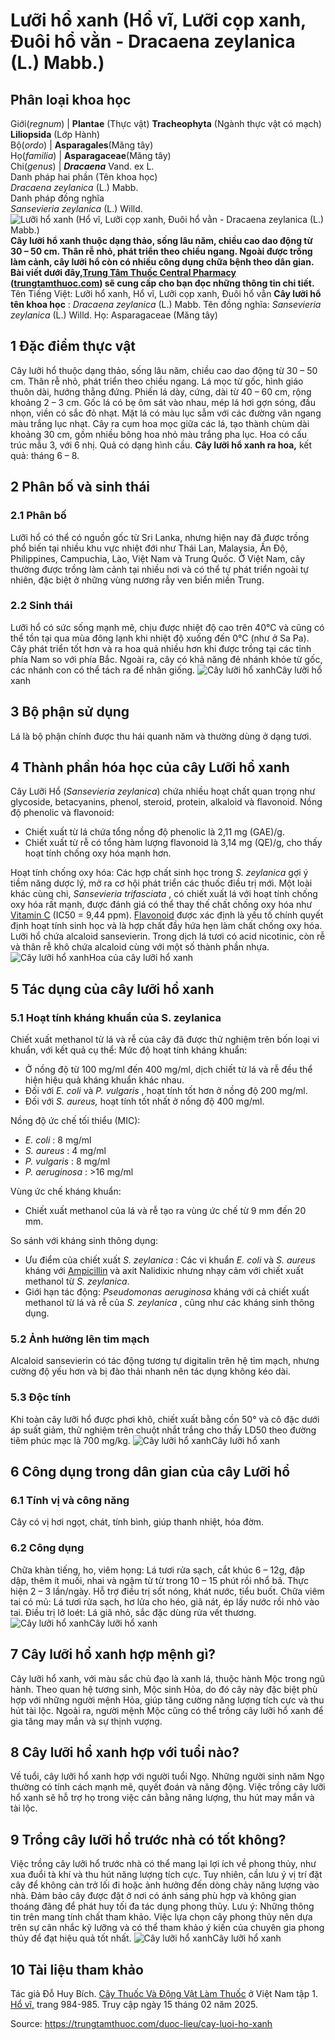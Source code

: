 # Lưỡi hổ xanh (Hổ vĩ, Lưỡi cọp xanh, Đuôi hổ vằn - Dracaena zeylanica (L.) Mabb.)

Phân loại khoa học  
---  
Giới(_regnum_) |  **Plantae** (Thực vật) **Tracheophyta** (Ngành thực vật có mạch) **Liliopsida** (Lớp Hành)  
Bộ(_ordo_) | **Asparagales**(Măng tây)  
Họ(_familia_) | **Asparagaceae**(Măng tây)  
Chi(_genus_) | _**Dracaena**_ Vand. ex L.  
Danh pháp hai phần (Tên khoa học)  
_Dracaena zeylanica_ (L.) Mabb.  
Danh pháp đồng nghĩa  
_Sansevieria zeylanica_ (L.) Willd.  
![Lưỡi hổ xanh \(Hổ vĩ, Lưỡi cọp xanh, Đuôi hổ vằn - Dracaena zeylanica \(L.\) Mabb.\)](https://trungtamthuoc.com/images/others/cay-luoi-ho-1-6504.jpg)
**Cây lưỡi hổ xanh thuộc dạng thảo, sống lâu năm, chiều cao dao động từ 30 – 50 cm. Thân rễ nhỏ, phát triển theo chiều ngang. Ngoài được trồng làm cảnh, cây lưỡi hổ còn có nhiều công dụng chữa bệnh theo dân gian. Bài viết dưới đây,[Trung Tâm Thuốc Central Pharmacy](https://trungtamthuoc.com/ "Trung Tâm Thuốc Central Pharmacy") ([trungtamthuoc.com](https://trungtamthuoc.com/ "trungtamthuoc.com")) sẽ cung cấp cho bạn đọc những thông tin chi tiết.**
Tên Tiếng Việt: Lưỡi hổ xanh, Hổ vĩ, Lưỡi cọp xanh, Đuôi hổ vằn
**Cây lưỡi hổ tên khoa học** : _Dracaena zeylanica_ (L.) Mabb.
Tên đồng nghĩa: _Sansevieria zeylanica_ (L.) Willd.
Họ: Asparagaceae (Măng tây)
##  1 Đặc điểm thực vật
Cây lưỡi hổ thuộc dạng thảo, sống lâu năm, chiều cao dao động từ 30 – 50 cm. Thân rễ nhỏ, phát triển theo chiều ngang. Lá mọc từ gốc, hình giáo thuôn dài, hướng thẳng đứng. Phiến lá dày, cứng, dài từ 40 – 60 cm, rộng khoảng 2 – 3 cm. Gốc lá có bẹ ôm sát vào nhau, mép lá hơi gợn sóng, đầu nhọn, viền có sắc đỏ nhạt. Mặt lá có màu lục sẫm với các đường vân ngang màu trắng lục nhạt.
Cây ra cụm hoa mọc giữa các lá, tạo thành chùm dài khoảng 30 cm, gồm nhiều bông hoa nhỏ màu trắng pha lục. Hoa có cấu trúc mẫu 3, với 6 nhị. Quả có dạng hình cầu.
**Cây lưỡi hổ xanh ra hoa,** kết quả: tháng 6 – 8.
##  2 Phân bố và sinh thái
### 2.1 Phân bố
Lưỡi hổ có thể có nguồn gốc từ Sri Lanka, nhưng hiện nay đã được trồng phổ biến tại nhiều khu vực nhiệt đới như Thái Lan, Malaysia, Ấn Độ, Philippines, Campuchia, Lào, Việt Nam và Trung Quốc. Ở Việt Nam, cây thường được trồng làm cảnh tại nhiều nơi và có thể tự phát triển ngoài tự nhiên, đặc biệt ở những vùng nương rẫy ven biển miền Trung.
### 2.2 Sinh thái
Lưỡi hổ có sức sống mạnh mẽ, chịu được nhiệt độ cao trên 40°C và cũng có thể tồn tại qua mùa đông lạnh khi nhiệt độ xuống đến 0°C (như ở Sa Pa). Cây phát triển tốt hơn và ra hoa quả nhiều hơn khi được trồng tại các tỉnh phía Nam so với phía Bắc. Ngoài ra, cây có khả năng đẻ nhánh khỏe từ gốc, các nhánh con có thể tách ra để nhân giống.
![Cây lưỡi hổ xanh](https://trungtamthuoc.com/images/item/cay-luoi-ho-2.jpg)Cây lưỡi hổ xanh
##  3 Bộ phận sử dụng
Lá là bộ phận chính được thu hái quanh năm và thường dùng ở dạng tươi.
##  4 Thành phần hóa học của cây Lưỡi hổ xanh
Cây Lưỡi Hổ (_Sansevieria zeylanica_) chứa nhiều hoạt chất quan trọng như glycoside, betacyanins, phenol, steroid, protein, alkaloid và flavonoid.
Nồng độ phenolic và flavonoid:
  * Chiết xuất từ lá chứa tổng nồng độ phenolic là 2,11 mg (GAE)/g.
  * Chiết xuất từ rễ có tổng hàm lượng flavonoid là 3,14 mg (QE)/g, cho thấy hoạt tính chống oxy hóa mạnh hơn.


Hoạt tính chống oxy hóa:
Các hợp chất sinh học trong _S. zeylanica_ gợi ý tiềm năng dược lý, mở ra cơ hội phát triển các thuốc điều trị mới.
Một loài khác cùng chi, _Sansevieria trifasciata_ , có chiết xuất lá với hoạt tính chống oxy hóa rất mạnh, được đánh giá có thể thay thế chất chống oxy hóa như [Vitamin C](https://trungtamthuoc.com/hoat-chat/vitamin-c "Vitamin C") (IC50 = 9,44 ppm).
[Flavonoid](https://trungtamthuoc.com/hoat-chat/flavonoid "Flavonoid") được xác định là yếu tố chính quyết định hoạt tính sinh học và là hợp chất đầy hứa hẹn làm chất chống oxy hóa.
Lưỡi hổ chứa alcaloid sansevierin. Trong dịch lá tươi có acid nicotinic, còn rễ và thân rễ khô chứa alcaloid cùng với một số thành phần nhựa.
![Cây lưỡi hổ xanh](https://trungtamthuoc.com/images/item/cay-luoi-ho-3.jpg)Hoa của cây lưỡi hổ xanh
##  5 Tác dụng của cây lưỡi hổ xanh
### 5.1 Hoạt tính kháng khuẩn của S. zeylanica
Chiết xuất methanol từ lá và rễ của cây đã được thử nghiệm trên bốn loại vi khuẩn, với kết quả cụ thể:
Mức độ hoạt tính kháng khuẩn:
  * Ở nồng độ từ 100 mg/ml đến 400 mg/ml, dịch chiết từ lá và rễ đều thể hiện hiệu quả kháng khuẩn khác nhau.
  * Đối với _E. coli_ và _P. vulgaris_ , hoạt tính tốt hơn ở nồng độ 200 mg/ml.
  * Đối với _S. aureus,_ hoạt tính tốt nhất ở nồng độ 400 mg/ml.


Nồng độ ức chế tối thiểu (MIC):
  * _E. coli_ : 8 mg/ml
  * _S. aureus_ : 4 mg/ml
  * _P. vulgaris_ : 8 mg/ml
  * _P. aeruginosa_ : >16 mg/ml


Vùng ức chế kháng khuẩn:
  * Chiết xuất methanol của lá và rễ tạo ra vùng ức chế từ 9 mm đến 20 mm.


So sánh với kháng sinh thông dụng:
  * Ưu điểm của chiết xuất _S. zeylanica_ : Các vi khuẩn _E. coli_ và _S. aureus_ kháng với [Ampicillin](https://trungtamthuoc.com/hoat-chat/ampicilin "Ampicillin") và axit Nalidixic nhưng nhạy cảm với chiết xuất methanol từ _S. zeylanica_.
  * Giới hạn tác động: _Pseudomonas aeruginosa_ kháng với cả chiết xuất methanol từ lá và rễ của _S. zeylanica_ , cũng như các kháng sinh thông dụng.


### 5.2 Ảnh hưởng lên tim mạch 
Alcaloid sansevierin có tác động tương tự digitalin trên hệ tim mạch, nhưng cường độ yếu hơn và bị đào thải nhanh nên tác dụng không kéo dài.
### 5.3 Độc tính
Khi toàn cây lưỡi hổ được phơi khô, chiết xuất bằng cồn 50° và cô đặc dưới áp suất giảm, thử nghiệm trên chuột nhắt trắng cho thấy LD50 theo đường tiêm phúc mạc là 700 mg/kg.
![Cây lưỡi hổ xanh](https://trungtamthuoc.com/images/item/cay-luoi-ho-5.jpg)Cây lưỡi hổ xanh
##  6 Công dụng trong dân gian của cây Lưỡi hổ
### 6.1 Tính vị và công năng
Cây có vị hơi ngọt, chát, tính bình, giúp thanh nhiệt, hóa đờm.
### 6.2 Công dụng
Chữa khàn tiếng, ho, viêm họng: Lá tươi rửa sạch, cắt khúc 6 – 12g, đập dập, thêm ít muối, nhai và ngậm từ từ trong 10 – 15 phút rồi nhổ bã. Thực hiện 2 – 3 lần/ngày.
Hỗ trợ điều trị sốt nóng, khát nước, tiểu buốt.
Chữa viêm tai có mủ: Lá tươi rửa sạch, hơ lửa cho héo, giã nát, ép lấy nước rồi nhỏ vào tai.
Điều trị lở loét: Lá giã nhỏ, sắc đặc dùng rửa vết thương.
![Cây lưỡi hổ xanh](https://trungtamthuoc.com/images/item/cay-luoi-ho-6.jpg)Cây lưỡi hổ xanh
##  7 Cây lưỡi hổ xanh hợp mệnh gì?
Cây lưỡi hổ xanh, với màu sắc chủ đạo là xanh lá, thuộc hành Mộc trong ngũ hành. Theo quan hệ tương sinh, Mộc sinh Hỏa, do đó cây này đặc biệt phù hợp với những người mệnh Hỏa, giúp tăng cường năng lượng tích cực và thu hút tài lộc. Ngoài ra, người mệnh Mộc cũng có thể trồng cây lưỡi hổ xanh để gia tăng may mắn và sự thịnh vượng.
##  8 Cây lưỡi hổ xanh hợp với tuổi nào?
Về tuổi, cây lưỡi hổ xanh hợp với người tuổi Ngọ. Những người sinh năm Ngọ thường có tính cách mạnh mẽ, quyết đoán và năng động. Việc trồng cây lưỡi hổ xanh sẽ hỗ trợ họ trong việc cân bằng năng lượng, thu hút may mắn và tài lộc.
##  9 Trồng cây lưỡi hổ trước nhà có tốt không?
Việc trồng cây lưỡi hổ trước nhà có thể mang lại lợi ích về phong thủy, như xua đuổi tà khí và thu hút năng lượng tích cực. Tuy nhiên, cần lưu ý vị trí đặt cây để không cản trở lối đi hoặc ảnh hưởng đến dòng chảy năng lượng vào nhà. Đảm bảo cây được đặt ở nơi có ánh sáng phù hợp và không gian thoáng đãng để phát huy tối đa tác dụng phong thủy.
Lưu ý: Những thông tin trên mang tính chất tham khảo. Việc lựa chọn cây phong thủy nên dựa trên sự cân nhắc kỹ lưỡng và có thể tham khảo ý kiến của chuyên gia phong thủy để đạt hiệu quả tốt nhất.
![Cây lưỡi hổ xanh](https://trungtamthuoc.com/images/item/cay-luoi-ho-7.jpg)Cây lưỡi hổ xanh
##  10 Tài liệu tham khảo
Tác giả Đỗ Huy Bích. [Cây Thuốc Và Động Vật Làm Thuốc](https://trungtamthuoc.com/bai-viet/doc-online-va-tai-mien-phi-pdf-sach-cay-thuoc-va-dong-vat-lam-thuoc-o-viet-nam "Cây Thuốc Và Động Vật Làm Thuốc") ở Việt Nam tập 1. [Hổ vĩ,](https://trungtamthuoc.com/upload/pdf/cay-thuoc-va-dong-vat-lam-thuoc-tap-1-trungtamthuoc.com.pdf) trang 984-985. Truy cập ngày 15 tháng 02 năm 2025.


Source: https://trungtamthuoc.com/duoc-lieu/cay-luoi-ho-xanh